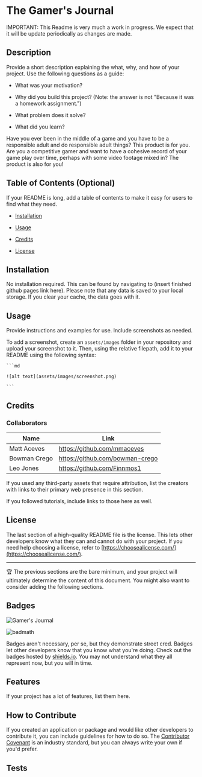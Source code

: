 # The Gamer's Journal
IMPORTANT: This Readme is very much a work in progress. We expect that it will be update periodically as changes are made.
## Description

Provide a short description explaining the what, why, and how of your project. Use the following questions as a guide:

- What was your motivation?

- Why did you build this project? (Note: the answer is not "Because it was a homework assignment.")

- What problem does it solve?

- What did you learn?

Have you ever been in the middle of a game and you have to be a responsible adult and do responsible adult things? This product is for you. Are you a competitive gamer and want to have a cohesive record of your game play over time, perhaps with some video footage mixed in? The product is also for you!

## Table of Contents (Optional)

If your README is long, add a table of contents to make it easy for users to find what they need.

- [Installation](#installation)

- [Usage](#usage)

- [Credits](#credits)

- [License](#license)

## Installation

No installation required. This can be found by navigating to (insert finished github pages link here). Please note that any data is saved to your local storage. If you clear your cache, the data goes with it. 

## Usage

Provide instructions and examples for use. Include screenshots as needed.

To add a screenshot, create an `assets/images` folder in your repository and upload your screenshot to it. Then, using the relative filepath, add it to your README using the following syntax:

    ```md

    ![alt text](assets/images/screenshot.png)

    ```

## Credits

### Collaborators
|Name       | Link  |
|-----------|-------|
|Matt Aceves|https://github.com/mmaceves|
|Bowman Crego|https://github.com/bowman-crego|
|Leo Jones|https://github.com/Finnmos1|


If you used any third-party assets that require attribution, list the creators with links to their primary web presence in this section.

If you followed tutorials, include links to those here as well.

## License

The last section of a high-quality README file is the license. This lets other developers know what they can and cannot do with your project. If you need help choosing a license, refer to [https://choosealicense.com/](https://choosealicense.com/).

---

🏆 The previous sections are the bare minimum, and your project will ultimately determine the content of this document. You might also want to consider adding the following sections.

## Badges
![Gamer's Journal](https://img.shields.io/badge/https%3A%2F%2Fgithub.com%2FJohnBrunson%2Fthe-gamers-journal?style=plastic&logo=javascript&label=The%20Gamer's%20Journal)


![badmath](https://img.shields.io/github/languages/top/lernantino/badmath)

Badges aren't necessary, per se, but they demonstrate street cred. Badges let other developers know that you know what you're doing. Check out the badges hosted by [shields.io](https://shields.io/). You may not understand what they all represent now, but you will in time.

## Features

If your project has a lot of features, list them here.

## How to Contribute

If you created an application or package and would like other developers to contribute it, you can include guidelines for how to do so. The [Contributor Covenant](https://www.contributor-covenant.org/) is an industry standard, but you can always write your own if you'd prefer.

## Tests
